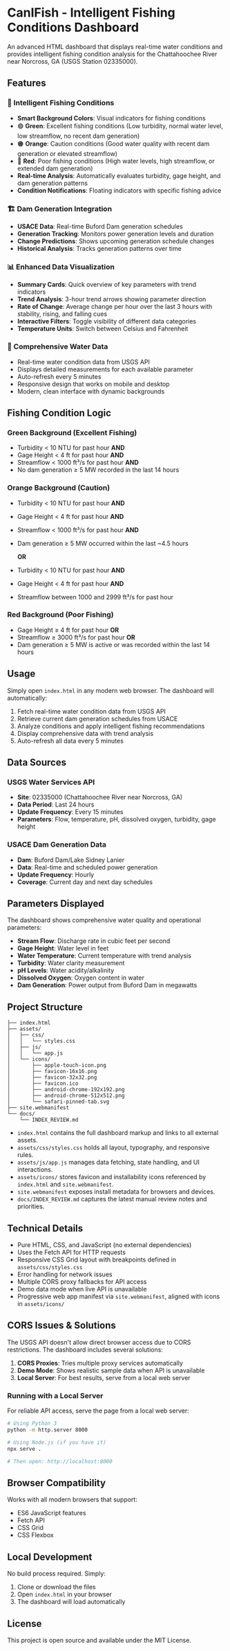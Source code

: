 # CanIFish - Intelligent Fishing Conditions Dashboard

An advanced HTML dashboard that displays real-time water conditions and provides intelligent fishing condition analysis for the Chattahoochee River near Norcross, GA (USGS Station 02335000).

## Features

### 🎣 Intelligent Fishing Conditions
- **Smart Background Colors**: Visual indicators for fishing conditions
- 🟢 **Green**: Excellent fishing conditions (Low turbidity, normal water level, low streamflow, no recent dam generation)
- 🟠 **Orange**: Caution conditions (Good water quality with recent dam generation or elevated streamflow)
- 🔴 **Red**: Poor fishing conditions (High water levels, high streamflow, or extended dam generation)
- **Real-time Analysis**: Automatically evaluates turbidity, gage height, and dam generation patterns
- **Condition Notifications**: Floating indicators with specific fishing advice

### 🏗️ Dam Generation Integration
- **USACE Data**: Real-time Buford Dam generation schedules
- **Generation Tracking**: Monitors power generation levels and duration
- **Change Predictions**: Shows upcoming generation schedule changes
- **Historical Analysis**: Tracks generation patterns over time

### 📊 Enhanced Data Visualization
- **Summary Cards**: Quick overview of key parameters with trend indicators
- **Trend Analysis**: 3-hour trend arrows showing parameter direction
- **Rate of Change**: Average change per hour over the last 3 hours with stability, rising, and falling cues
- **Interactive Filters**: Toggle visibility of different data categories
- **Temperature Units**: Switch between Celsius and Fahrenheit

### 🌊 Comprehensive Water Data
- Real-time water condition data from USGS API
- Displays detailed measurements for each available parameter
- Auto-refresh every 5 minutes
- Responsive design that works on mobile and desktop
- Modern, clean interface with dynamic backgrounds

## Fishing Condition Logic

### Green Background (Excellent Fishing)
- Turbidity < 10 NTU for past hour **AND**
- Gage Height < 4 ft for past hour **AND**
- Streamflow < 1000 ft³/s for past hour **AND**
- No dam generation ≥ 5 MW recorded in the last 14 hours

### Orange Background (Caution)
- Turbidity < 10 NTU for past hour **AND**
- Gage Height < 4 ft for past hour **AND**
- Streamflow < 1000 ft³/s for past hour **AND**
- Dam generation ≥ 5 MW occurred within the last ~4.5 hours
  
  **OR**

- Turbidity < 10 NTU for past hour **AND**
- Gage Height < 4 ft for past hour **AND**
- Streamflow between 1000 and 2999 ft³/s for past hour

### Red Background (Poor Fishing)
- Gage Height ≥ 4 ft for past hour **OR**
- Streamflow ≥ 3000 ft³/s for past hour **OR**
- Dam generation ≥ 5 MW is active or was recorded within the last 14 hours

## Usage

Simply open `index.html` in any modern web browser. The dashboard will automatically:

1. Fetch real-time water condition data from USGS API
2. Retrieve current dam generation schedules from USACE
3. Analyze conditions and apply intelligent fishing recommendations
4. Display comprehensive data with trend analysis
5. Auto-refresh all data every 5 minutes

## Data Sources

### USGS Water Services API
- **Site**: 02335000 (Chattahoochee River near Norcross, GA)
- **Data Period**: Last 24 hours
- **Update Frequency**: Every 15 minutes
- **Parameters**: Flow, temperature, pH, dissolved oxygen, turbidity, gage height

### USACE Dam Generation Data
- **Dam**: Buford Dam/Lake Sidney Lanier
- **Data**: Real-time and scheduled power generation
- **Update Frequency**: Hourly
- **Coverage**: Current day and next day schedules

## Parameters Displayed

The dashboard shows comprehensive water quality and operational parameters:
- **Stream Flow**: Discharge rate in cubic feet per second
- **Gage Height**: Water level in feet
- **Water Temperature**: Current temperature with trend analysis
- **Turbidity**: Water clarity measurement
- **pH Levels**: Water acidity/alkalinity
- **Dissolved Oxygen**: Oxygen content in water
- **Dam Generation**: Power output from Buford Dam in megawatts

## Project Structure

```
├── index.html
├── assets/
│   ├── css/
│   │   └── styles.css
│   ├── js/
│   │   └── app.js
│   └── icons/
│       ├── apple-touch-icon.png
│       ├── favicon-16x16.png
│       ├── favicon-32x32.png
│       ├── favicon.ico
│       ├── android-chrome-192x192.png
│       ├── android-chrome-512x512.png
│       └── safari-pinned-tab.svg
├── site.webmanifest
└── docs/
    └── INDEX_REVIEW.md
```

- `index.html` contains the full dashboard markup and links to all external assets.
- `assets/css/styles.css` holds all layout, typography, and responsive rules.
- `assets/js/app.js` manages data fetching, state handling, and UI interactions.
- `assets/icons/` stores favicon and installability icons referenced by `index.html` and `site.webmanifest`.
- `site.webmanifest` exposes install metadata for browsers and devices.
- `docs/INDEX_REVIEW.md` captures the latest manual review notes and priorities.

## Technical Details

- Pure HTML, CSS, and JavaScript (no external dependencies)
- Uses the Fetch API for HTTP requests
- Responsive CSS Grid layout with breakpoints defined in `assets/css/styles.css`
- Error handling for network issues
- Multiple CORS proxy fallbacks for API access
- Demo data mode when live API is unavailable
- Progressive web app manifest via `site.webmanifest`, aligned with icons in `assets/icons/`

## CORS Issues & Solutions

The USGS API doesn't allow direct browser access due to CORS restrictions. The dashboard includes several solutions:

1. **CORS Proxies**: Tries multiple proxy services automatically
2. **Demo Mode**: Shows realistic sample data when API is unavailable
3. **Local Server**: For best results, serve from a local web server

### Running with a Local Server

For reliable API access, serve the page from a local web server:

```bash
# Using Python 3
python -m http.server 8000

# Using Node.js (if you have it)
npx serve .

# Then open: http://localhost:8000
```

## Browser Compatibility

Works with all modern browsers that support:
- ES6 JavaScript features
- Fetch API
- CSS Grid
- CSS Flexbox

## Local Development

No build process required. Simply:

1. Clone or download the files
2. Open `index.html` in your browser
3. The dashboard will load automatically

## License

This project is open source and available under the MIT License.
